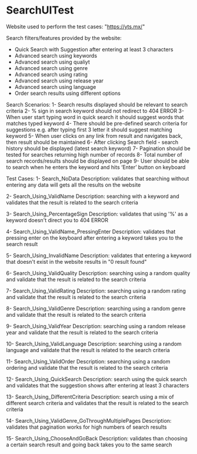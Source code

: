 # SearchUITest

Website used to perform the test cases: "https://yts.mx/"

Search filters/features provided by the website:
- Quick Search with Suggestion after entering at least 3 characters
- Advanced search using keywords
- Advanced search using qualiyt
- Advanced search using genre
- Advanced search using rating
- Advanced search using release year
- Advanced search using language
- Order search results using different options

Search Scenarios:
1- Search results displayed should be relevant to search criteria
2- % sign in search keyword should not redirect to 404 ERROR
3- When user start typing word in quick search it should suggest words that matches typed keyword
4- There should be pre-defined search criteria for suggestions e.g. after typing first 3 letter it should suggest matching keyword
5- When user clicks on any link from result and navigates back, then result should be maintained
6- After clicking Search field - search history should be displayed (latest search keyword)
7- Pagination should be tested for searches returning high number of records
8- Total number of search records/results should be displayed on page
9- User should be able to search when he enters the keyword and hits ‘Enter’ button on keyboard

Test Cases:
1- Search_NoData
Description: validates that searching without entering any data will gets all the results on the website

2- Search_Using_ValidName
Description: searching with a keyword and validates that the result is related to the search criteria

3- Search_Using_PercentageSign
Description: validates that using '%' as a keyword doesn't direct you to 404 ERROR

4- Search_Using_ValidName_PressingEnter
Description: validates that pressing enter on the keyboard after entering a keyword takes you to the search result

5- Search_Using_InvalidName
Description: validates that entering a keyword that doesn't exist in the website results in "0 result found"

6- Search_Using_ValidQuality
Description: searching using a random quality and validate that the result is related to the search criteria

7- Search_Using_ValidRating
Description: searching using a random rating and validate that the result is related to the search criteria

8- Search_Using_ValidGenre
Description: searching using a random genre and validate that the result is related to the search criteria

9- Search_Using_ValidYear
Description: searching using a random release year and validate that the result is related to the search criteria

10- Search_Using_ValidLanguage
Description: searching using a random language and validate that the result is related to the search criteria

11- Search_Using_ValidOrder
Description: searching using a random ordering and validate that the result is related to the search criteria

12- Search_Using_QuickSearch
Description: search using the quick search and validates that the suggestion shows after entering at least 3 characters 

13- Search_Using_DifferentCriteria
Description: search using a mix of different search criteria and validates that the result is related to the search criteria

14- Search_Using_ValidGenre_GoThroughMultiplePages
Description: validates that pagination works for high numbers of search results

15- Search_Using_ChooseAndGoBack
Description: validates than choosing a certain search result and going back takes you to the same search

       
